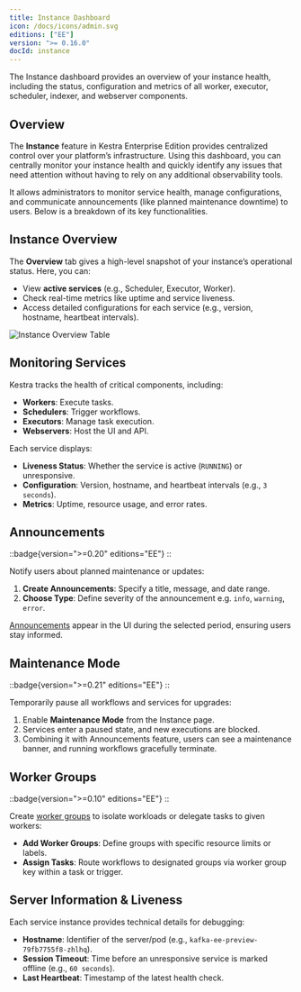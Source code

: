 ```yaml
---
title: Instance Dashboard
icon: /docs/icons/admin.svg
editions: ["EE"]
version: ">= 0.16.0"
docId: instance
---
```


The Instance dashboard provides an overview of your instance health, including the status, configuration and metrics of all worker, executor, scheduler, indexer, and webserver components.

## Overview

The **Instance** feature in Kestra Enterprise Edition provides centralized control over your platform’s infrastructure. Using this dashboard, you can centrally monitor your instance health and quickly identify any issues that need attention without having to rely on any additional observability tools.

It allows administrators to monitor service health, manage configurations, and communicate announcements (like planned maintenance downtime) to users. Below is a breakdown of its key functionalities.


## Instance Overview

The **Overview** tab gives a high-level snapshot of your instance’s operational status. Here, you can:  
- View **active services** (e.g., Scheduler, Executor, Worker).  
- Check real-time metrics like uptime and service liveness.  
- Access detailed configurations for each service (e.g., version, hostname, heartbeat intervals).  

![Instance Overview Table](/docs/enterprise/instance-table.png)

## Monitoring Services

Kestra tracks the health of critical components, including:  
- **Workers**: Execute tasks.  
- **Schedulers**: Trigger workflows.  
- **Executors**: Manage task execution.  
- **Webservers**: Host the UI and API.  

Each service displays:  
- **Liveness Status**: Whether the service is active (`RUNNING`) or unresponsive.  
- **Configuration**: Version, hostname, and heartbeat intervals (e.g., `3 seconds`).  
- **Metrics**: Uptime, resource usage, and error rates.  

## Announcements

::badge{version=">=0.20" editions="EE"}
::

Notify users about planned maintenance or updates:  
1. **Create Announcements**: Specify a title, message, and date range.  
2. **Choose Type**: Define severity of the announcement e.g. `info`, `warning`, `error`.

[Announcements](./announcements.md) appear in the UI during the selected period, ensuring users stay informed. 

## Maintenance Mode

::badge{version=">=0.21" editions="EE"}
::

Temporarily pause all workflows and services for upgrades:  
1. Enable **Maintenance Mode** from the Instance page.  
2. Services enter a paused state, and new executions are blocked.  
3. Combining it with Announcements feature, users can see a maintenance banner, and running workflows gracefully terminate.  

## Worker Groups

::badge{version=">=0.10" editions="EE"}
::

Create [worker groups](../04.scalability/worker-group.md) to isolate workloads or delegate tasks to given workers:  
- **Add Worker Groups**: Define groups with specific resource limits or labels.  
- **Assign Tasks**: Route workflows to designated groups via worker group key within a task or trigger.  


## Server Information & Liveness 

Each service instance provides technical details for debugging:  
- **Hostname**: Identifier of the server/pod (e.g., `kafka-ee-preview-79fb7755f8-zhlhq`).  
- **Session Timeout**: Time before an unresponsive service is marked offline (e.g., `60 seconds`).  
- **Last Heartbeat**: Timestamp of the latest health check.  
